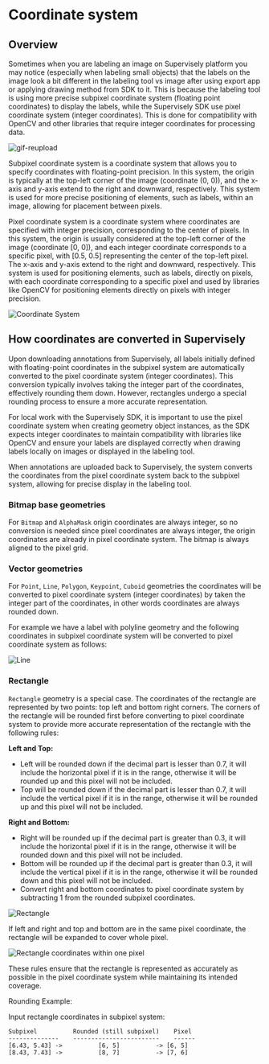 # Coordinate system

## Overview

Sometimes when you are labeling an image on Supervisely platform you may notice (especially when labeling small objects) that the labels on the image look a bit different in the labeling tool vs image after using export app or applying drawing method from SDK to it. This is because the labeling tool is using more precise subpixel coordinate system (floating point coordinates) to display the labels, while the Supervisely SDK use pixel coordinate system (integer coordinates). This is done for compatibility with OpenCV and other libraries that require integer coordinates for processing data.

![gif-reupload](https://github.com/user-attachments/assets/84fa52b1-9f15-4872-91f1-33b57c610613)

Subpixel coordinate system is a coordinate system that allows you to specify coordinates with floating-point precision. In this system, the origin is typically at the top-left corner of the image (coordinate (0, 0)), and the x-axis and y-axis extend to the right and downward, respectively. This system is used for more precise positioning of elements, such as labels, within an image, allowing for placement between pixels.

Pixel coordinate system is a coordinate system where coordinates are specified with integer precision, corresponding to the center of pixels. In this system, the origin is usually considered at the top-left corner of the image (coordinate [0, 0]), and each integer coordinate corresponds to a specific pixel, with [0.5, 0.5] representing the center of the top-left pixel. The x-axis and y-axis extend to the right and downward, respectively. This system is used for positioning elements, such as labels, directly on pixels, with each coordinate corresponding to a specific pixel and used by libraries like OpenCV for positioning elements directly on pixels with integer precision.

![Coordinate System](https://github.com/user-attachments/assets/5e5ad28d-18fd-43ca-a4f6-64f1fc6a8cb4)

## How coordinates are converted in Supervisely

Upon downloading annotations from Supervisely, all labels initially defined with floating-point coordinates in the subpixel system are automatically converted to the pixel coordinate system (integer coordinates). This conversion typically involves taking the integer part of the coordinates, effectively rounding them down. However, rectangles undergo a special rounding process to ensure a more accurate representation.

For local work with the Supervisely SDK, it is important to use the pixel coordinate system when creating geometry object instances, as the SDK expects integer coordinates to maintain compatibility with libraries like OpenCV and ensure your labels are displayed correctly when drawing labels locally on images or displayed in the labeling tool.

When annotations are uploaded back to Supervisely, the system converts the coordinates from the pixel coordinate system back to the subpixel system, allowing for precise display in the labeling tool.

### Bitmap base geometries

For `Bitmap` and `AlphaMask` origin coordinates are always integer, so no conversion is needed since pixel coordinates are always integer, the origin coordinates are already in pixel coordinate system. The bitmap is always aligned to the pixel grid.

### Vector geometries

For `Point`, `Line`, `Polygon`, `Keypoint`, `Cuboid` geometries the coordinates will be converted to pixel coordinate system (integer coordinates) by taken the integer part of the coordinates, in other words coordinates are always rounded down.

For example we have a label with polyline geometry and the following coordinates in subpixel coordinate system will be converted to pixel coordinate system as follows:

![Line](https://github.com/user-attachments/assets/da0d36cd-1569-4a6d-96e7-fcc8903977e5)

### Rectangle

`Rectangle` geometry is a special case. The coordinates of the rectangle are represented by two points: top left and bottom right corners. The corners of the rectangle will be rounded first before converting to pixel coordinate system to provide more accurate representation of the rectangle with the following rules:

**Left and Top:**
- Left will be rounded down if the decimal part is lesser than 0.7, it will include the horizontal pixel if it is in the range, otherwise it will be rounded up and this pixel will not be included.
- Top will be rounded down if the decimal part is lesser than 0.7, it will include the vertical pixel if it is in the range, otherwise it will be rounded up and this pixel will not be included.

**Right and Bottom:**
- Right will be rounded up if the decimal part is greater than 0.3, it will include the horizontal pixel if it is in the range, otherwise it will be rounded down and this pixel will not be included.
- Bottom will be rounded up if the decimal part is greater than 0.3, it will include the vertical pixel if it is in the range, otherwise it will be rounded down and this pixel will not be included.
- Convert right and bottom coordinates to pixel coordinate system by subtracting 1 from the rounded subpixel coordinates.

![Rectangle](https://github.com/user-attachments/assets/4b7f4e9b-d3a4-45fd-a4d4-63ea320b39f5)

If left and right and top and bottom are in the same pixel coordinate, the rectangle will be expanded to cover whole pixel.

![Rectangle coordinates within one pixel](https://github.com/user-attachments/assets/118ef4b1-3569-42ba-9355-89b7fbf58c2b)

These rules ensure that the rectangle is represented as accurately as possible in the pixel coordinate system while maintaining its intended coverage.

Rounding Example:

Input rectangle coordinates in subpixel system:

```text
Subpixel          Rounded (still subpixel)    Pixel
--------------    ------------------------    ------
[6.43, 5.43] ->          [6, 5]          -> [6, 5]
[8.43, 7.43] ->          [8, 7]          -> [7, 6]
```
